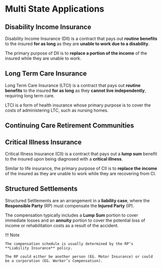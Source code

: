# **Multi State Applications**

## **Disability Income Insurance**

Disability Income Insurance (DII) is a contract that pays out **routine benefits** to the insured **for as long** as they are **unable to work due to a disability**.

The primary purpose of DII is to **replace a portion of the income** of the insured while they are unable to work.

## **Long Term Care Insurance**

Long Term Care Insurance (LTCI) is a contract that pays out **routine benefits** to the insured **for as long** as they **cannot live independently**, requiring long term care.

LTCI is a form of health insurance whose primary purpose is to cover the costs of administering LTC, such as nursing homes.

## **Continuing Care Retirement Communities**



## **Critical Illness Insurance**

Critical Illness Insurance (CII) is a contract that pays out a **lump sum** benefit to the insured upon being diagnosed with a **critical illness**.

Similar to life insurance, the primary purpose of CII is to **replace the income** of the insured as they are unable to work while they are recovering from CI.


## **Structured Settlements**

Structured Settlements are an arrangement in a **liability case**, where the **Responsible Party** (RP) must compensate the **Injured Party** (IP).

The compensation typically includes a **Lump Sum** portion to cover immediate losses and an **annuity** portion to cover the potential loss of income or rehabilitation costs as a result of the accident.

!!! Note

    The compensation schedule is usually determined by the RP’s **Liability Insurance** policy.
    
    The RP could either be another person (EG. Motor Insurance) or could be a corporation (EG. Worker’s Compensation).
    
 







